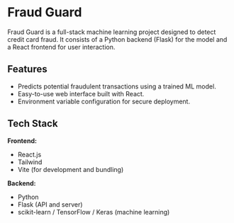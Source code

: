 # Fraud Guard

Fraud Guard is a full-stack machine learning project designed to detect credit card fraud. It consists of a Python backend (Flask) for the model and a React frontend for user interaction.  

## Features

- Predicts potential fraudulent transactions using a trained ML model.
- Easy-to-use web interface built with React.
- Environment variable configuration for secure deployment.

## Tech Stack

**Frontend:**  
- React.js
- Tailwind
- Vite (for development and bundling)  

**Backend:**  
- Python  
- Flask (API and server)  
- scikit-learn / TensorFlow / Keras (machine learning)  
